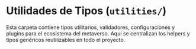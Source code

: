 # Utilidades de Tipos (`utilities/`)

Esta carpeta contiene tipos utilitarios, validadores, configuraciones y plugins para el ecosistema del metaverso. Aquí se centralizan los helpers y tipos genéricos reutilizables en todo el proyecto. 